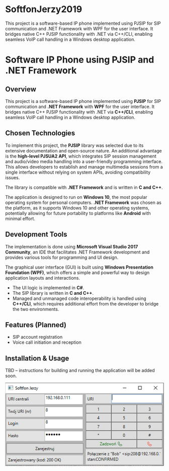 # SoftfonJerzy2019
This project is a software-based IP phone implemented using PJSIP for SIP communication and .NET Framework with WPF for the user interface. It bridges native C++ PJSIP functionality with .NET via C++/CLI, enabling seamless VoIP call handling in a Windows desktop application.

# Software IP Phone using PJSIP and .NET Framework

## Overview
This project is a software-based IP phone implemented using **PJSIP** for SIP communication and **.NET Framework** with **WPF** for the user interface. It bridges native C++ PJSIP functionality with .NET via **C++/CLI**, enabling seamless VoIP call handling in a Windows desktop application.

## Chosen Technologies
To implement this project, the **PJSIP** library was selected due to its extensive documentation and open-source nature. An additional advantage is the **high-level PJSUA2 API**, which integrates SIP session management and audio/video media handling into a user-friendly programming interface. This allows developers to establish and manage multimedia sessions from a single interface without relying on system APIs, avoiding compatibility issues.

The library is compatible with **.NET Framework** and is written in **C and C++**.

The application is designed to run on **Windows 10**, the most popular operating system for personal computers. **.NET Framework** was chosen as the platform, as it supports Windows 10 and other operating systems, potentially allowing for future portability to platforms like **Android** with minimal effort.

## Development Tools
The implementation is done using **Microsoft Visual Studio 2017 Community**, an IDE that facilitates .NET Framework development and provides various tools for programming and UI design.

The graphical user interface (GUI) is built using **Windows Presentation Foundation (WPF)**, which offers a simple and powerful way to design application layouts and interactions. 

- The UI logic is implemented in **C#**.
- The SIP library is written in **C and C++**.
- Managed and unmanaged code interoperability is handled using **C++/CLI**, which requires additional effort from the developer to bridge the two environments.

## Features (Planned)
- SIP account registration
- Voice call initiation and reception

## Installation & Usage
TBD – instructions for building and running the application will be added soon.

![UI Screenshot](screenshot.png)